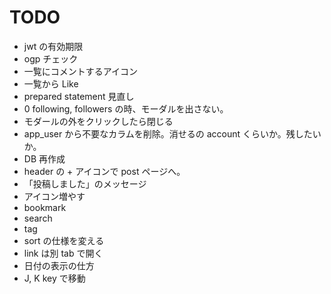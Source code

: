 # TODO

- jwt の有効期限
- ogp チェック
- 一覧にコメントするアイコン
- 一覧から Like
- prepared statement 見直し
- 0 following, followers の時、モーダルを出さない。
- モダールの外をクリックしたら閉じる
- app_user から不要なカラムを削除。消せるの account くらいか。残したいか。
- DB 再作成
- header の + アイコンで post ページへ。
- 「投稿しました」のメッセージ
- アイコン増やす
- bookmark
- search
- tag
- sort の仕様を変える
- link は別 tab で開く
- 日付の表示の仕方
- J, K key で移動

